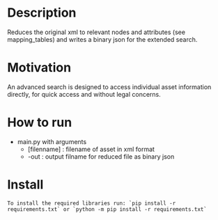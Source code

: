 # Description
Reduces the original xml to relevant nodes and attributes (see mapping_tables) and writes a binary json for the extended search.

# Motivation
An advanced search is designed to access individual asset information directly, for quick access and without legal concerns.

# How to run
- main.py with arguments
	- [filenname] : filename of asset in xml format
    - -out : output filname for reduced file as binary json

# Install
    To install the required libraries run: `pip install -r requirements.txt` or `python -m pip install -r requirements.txt`    
